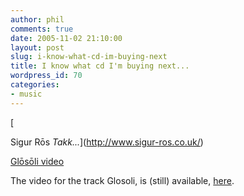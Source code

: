 ```yaml
---
author: phil
comments: true
date: 2005-11-02 21:10:00
layout: post
slug: i-know-what-cd-im-buying-next
title: I know what cd I'm buying next...
wordpress_id: 70
categories:
- music
---
```





[  

Sigur Rōs _Takk..._](http://www.sigur-ros.co.uk/)




[ Glōsōli video](http://www.emichrysalis.co.uk/quicktime/sigur_ros/glosoli/index.php?version=7.020&bandwidth=5600)

The video for the track Glosoli, is (still) available, <a href="http://a1792.g.akamai.net/5/1792/147/43293e34/1a1a1a006fe54eb32654c539afdd3eae1e8aef1d80ef5c8bf867dd46ab1e4daf1b90f96cd40376df46bb2d8cfe6de0/glosoli_hd_1000.mov">here</a>.





